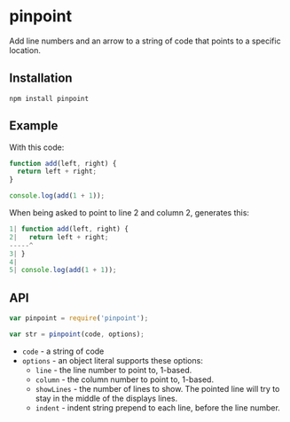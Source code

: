 # pinpoint

Add line numbers and an arrow to a string of code that points to a specific location.

## Installation

	npm install pinpoint

## Example

With this code:

```javascript
function add(left, right) {
  return left + right;
}

console.log(add(1 + 1));
```

When being asked to point to line 2 and column 2, generates this:

```javascript
1| function add(left, right) {
2|   return left + right;
-----^
3| }
4|
5| console.log(add(1 + 1));
```
## API

```javascript
var pinpoint = require('pinpoint');

var str = pinpoint(code, options);
```

* `code` - a string of code
* `options` - an object literal supports these options:
	* `line` - the line number to point to, 1-based.
	* `column` - the column number to point to, 1-based.
	* `showLines` - the number of lines to show. The pointed line will try to stay in the middle of the displays lines.
	* `indent` - indent string prepend to each line, before the line number.